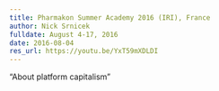 ```yaml
---
title: Pharmakon Summer Academy 2016 (IRI), France
author: Nick Srnicek
fulldate: August 4-17, 2016
date: 2016-08-04
res_url: https://youtu.be/YxT59mXDLDI
---
```

“About platform capitalism”
